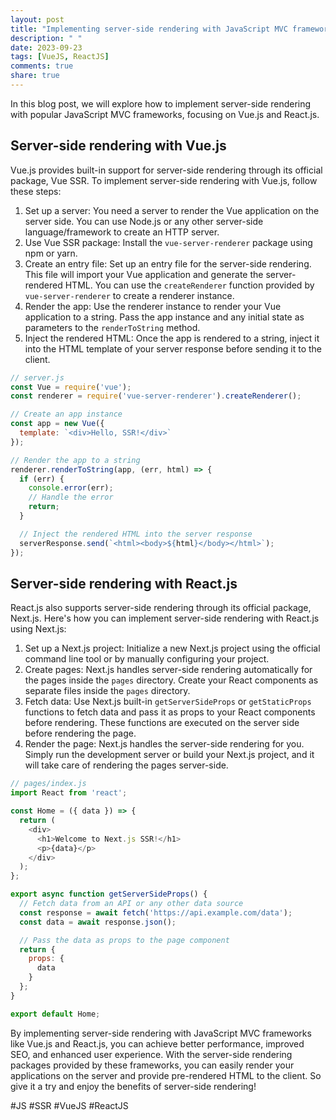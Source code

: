 ```yaml
---
layout: post
title: "Implementing server-side rendering with JavaScript MVC frameworks"
description: " "
date: 2023-09-23
tags: [VueJS, ReactJS]
comments: true
share: true
---
```


In this blog post, we will explore how to implement server-side rendering with popular JavaScript MVC frameworks, focusing on Vue.js and React.js.

## Server-side rendering with Vue.js
Vue.js provides built-in support for server-side rendering through its official package, Vue SSR. To implement server-side rendering with Vue.js, follow these steps:

1. Set up a server: You need a server to render the Vue application on the server side. You can use Node.js or any other server-side language/framework to create an HTTP server.
2. Use Vue SSR package: Install the `vue-server-renderer` package using npm or yarn.
3. Create an entry file: Set up an entry file for the server-side rendering. This file will import your Vue application and generate the server-rendered HTML. You can use the `createRenderer` function provided by `vue-server-renderer` to create a renderer instance.
4. Render the app: Use the renderer instance to render your Vue application to a string. Pass the app instance and any initial state as parameters to the `renderToString` method.
5. Inject the rendered HTML: Once the app is rendered to a string, inject it into the HTML template of your server response before sending it to the client.

```javascript
// server.js
const Vue = require('vue');
const renderer = require('vue-server-renderer').createRenderer();

// Create an app instance
const app = new Vue({
  template: `<div>Hello, SSR!</div>`
});

// Render the app to a string
renderer.renderToString(app, (err, html) => {
  if (err) {
    console.error(err);
    // Handle the error
    return;
  }

  // Inject the rendered HTML into the server response
  serverResponse.send(`<html><body>${html}</body></html>`);
});
```

## Server-side rendering with React.js
React.js also supports server-side rendering through its official package, Next.js. Here's how you can implement server-side rendering with React.js using Next.js:

1. Set up a Next.js project: Initialize a new Next.js project using the official command line tool or by manually configuring your project.
2. Create pages: Next.js handles server-side rendering automatically for the pages inside the `pages` directory. Create your React components as separate files inside the `pages` directory.
3. Fetch data: Use Next.js built-in `getServerSideProps` or `getStaticProps` functions to fetch data and pass it as props to your React components before rendering. These functions are executed on the server side before rendering the page.
4. Render the page: Next.js handles the server-side rendering for you. Simply run the development server or build your Next.js project, and it will take care of rendering the pages server-side.

```javascript
// pages/index.js
import React from 'react';

const Home = ({ data }) => {
  return (
    <div>
      <h1>Welcome to Next.js SSR!</h1>
      <p>{data}</p>
    </div>
  );
};

export async function getServerSideProps() {
  // Fetch data from an API or any other data source
  const response = await fetch('https://api.example.com/data');
  const data = await response.json();

  // Pass the data as props to the page component
  return {
    props: {
      data
    }
  };
}

export default Home;
```

By implementing server-side rendering with JavaScript MVC frameworks like Vue.js and React.js, you can achieve better performance, improved SEO, and enhanced user experience. With the server-side rendering packages provided by these frameworks, you can easily render your applications on the server and provide pre-rendered HTML to the client. So give it a try and enjoy the benefits of server-side rendering!

#JS #SSR #VueJS #ReactJS